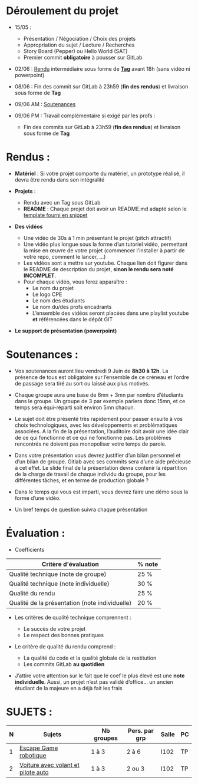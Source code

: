 # Déroulement du projet

- 15/05 : 
  - Présentation / Négociation / Choix des projets
  - Appropriation du sujet / Lecture / Recherches
  - Story Board (Pepper) ou Hello World (SAT)
  - Premier commit **obligatoire** à pousser sur GitLab

- 02/06 : [Rendu](#Rendus) intermédiaire sous forme de **[Tag](https://docs.gitlab.com/ee/user/project/repository/tags/)** avant 18h (sans vidéo ni powerpoint)

- 08/06 : Fin des commit sur GitLab à 23h59 (**fin des rendus**) et livraison sous forme de **Tag**

- 09/06 AM : [Soutenances](#Soutenances)

- 09/06 PM : Travail complémentaire si exigé par les profs :
  - Fin des commits sur GitLab à 23h59 (**fin des rendus**) et livraison sous forme de **Tag**


# Rendus : 

- **Matériel** : Si votre projet comporte du matériel, un prototype réalisé, il devra être rendu dans son intégralité

- **Projets** :
  - Rendu avec un Tag sous GitLab
  - **README** : Chaque projet doit avoir un README.md adapté selon le [template fourni en snippet](https://gitlab.com/snippets/1917426)

- **Des vidéos**
  - Une vidéo de 30s à 1 min présentant le projet (pitch attractif)
  - Une vidéo plus longue sous la forme d’un tutoriel vidéo, permettant la mise en œuvre de votre projet (commencer l'installer à partir de votre repo, comment le lancer, ...)
  - Les vidéos sont a mettre sur youtube. Chaque lien doit figurer dans le README de description du projet, **sinon le rendu sera noté INCOMPLET**.
  - Pour chaque vidéo, vous ferez apparaître :
    - Le nom du projet
    - Le logo CPE
    - Le nom des étudiants
    - Le nom du/des profs encadrants
    - L’ensemble des vidéos seront placées dans une playlist youtube **et** référencées dans le dépôt GIT

- **Le support de présentation (powerpoint)**

# Soutenances : 
 
- Vos soutenances auront lieu vendredi 9 Juin de **8h30 à 12h**. La présence de tous est obligatoire sur l’ensemble de ce créneau et l’ordre de passage sera tiré au sort ou laissé aux plus motivés. 

- Chaque groupe aura une base de 6mn + 3mn par nombre d’étudiants dans le groupe. Un groupe de 3 par exemple parlera donc 15mn, et ce temps sera équi-réparti soit environ 5mn chacun.

- Le sujet doit être présenté très rapidement pour passer ensuite à vos choix technologiques, avec les développements et problématiques associées. A la fin de la présentation, l’auditoire doit avoir une idée clair de ce qui fonctionne et ce qui ne fonctionne pas. Les problèmes rencontrés ne doivent pas monopoliser votre temps de parole.

- Dans votre présentation vous devrez justifier d’un bilan personnel et d’un bilan de groupe. Gitlab avec ses commits sera d’une aide précieuse à cet effet. Le slide final de la présentation devra contenir la répartition de la charge de travail de chaque individu du groupe, pour les différentes tâches, et en terme de production globale ? 

- Dans le temps qui vous est imparti, vous devrez faire une démo sous la forme d’une vidéo. 

- Un bref temps de question suivra chaque présentation



# Évaluation : 

- Coefficients

| Critère d'évaluation                           | % note |
| ---------------------------------------------- | ------ |
| Qualité technique (note de groupe)             | 25 %   |
| Qualité technique (note individuelle)          | 30 %   |
| Qualité du rendu                               | 25 %   |
| Qualité de la présentation (note individuelle) | 20 %   |

- Les critères de qualité technique comprennent :  
  - Le succès de votre projet
  - Le respect des bonnes pratiques 

- Le critère de qualité du rendu comprend : 
  - La qualité du code et la qualité globale de la restitution
  - Les commits GitLab **au quotidien**

- J’attire votre attention sur le fait que le coef le plus élevé est une **note individuelle**. Aussi, un projet n’est pas validé d’office… un ancien étudiant de la majeure en a déjà fait les frais

# SUJETS :

|N| Sujets                                                            | Nb groupes | Pers. par grp |   Salle  |  PC   |
|-| ----------------------------------------------------------------- | ---------- | ------------- | -------- | ----- |
|1| [Escape Game robotique](sujets/Sujet1%20-%20Escape%20Game.md)     |     1 à 3  |       2 à 6   | I102     |  TP   |
|2| [Voiture avec volant et pilote auto](sujets/Sujet2%20-%20SAT+.md) |     1 à 3  |       2 ou 3  | I102     |  TP   |


